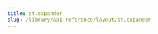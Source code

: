 ```yaml
---
title: st.expander
slug: /library/api-reference/layout/st.expander
---
```


<Autofunction function="streamlit.expander" />
